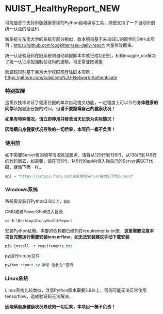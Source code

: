 # NUIST_HealthyReport_NEW
可能是首个支持新版健康管理的Python自动填写工具，顺便支持了一下自动识别统一认证的验证码

新系统与东南大学的系统有部分相似，故本项目基于来自SEU的同学的GitHub项目：https://github.com/cogkitten/seu-daily-report 大量修改而来。

统一认证验证码在旧系统的自动填报脚本中就已成功识别，利用muggle_ocr解决了统一认证添加强制验证码的逻辑，可正常登陆填报

验证码识别基于南京大学校园网登陆脚本项目：https://github.com/cubiccm/NJU-Network-Authenticate

### 特别提醒

这里仅技术论证了健康日报的单次自动提交功能，一定程度上可以节约**身体健康的同学**填报健康日报的时间，但**请不要隐瞒自己的健康状况！**

**如果有特殊情况，请立即停用并修改当天记录为实际情况！**

**因隐瞒自身健康状况导致的一切后果，本项目一概不负责！**

### 使用前

如不需要Server酱的填写情况推送服务，请将从129行到136行、从138行到146行的代码删去，如需要，请在135行、145行的api内填入你自己的Server酱SCT代码，就像下面一样。

```python
api = "https://sctapi.ftqq.com/这里填写Server酱的SCT代码.send"
```

### Windows系统

系统需安装好Python3.8以上，pip

CMD或者PowerShell进入目录

```powershell
cd E:\Desktop\DailyHealthReport
```

安装Python依赖，需要的依赖都已经列在requirements.txt里，**这里需要注意本项目完整运行需要安装tensorflow，如无法安装建议手动下载安装**

```powershell
pip install -r requirements.txt
```

py运行run.py文件

```powershell
python report.py 学号 信息门户密码
```

### Linux系统

Linux系统比较类似，注意Python版本需要3.8以上，否则可能无法正常使用tensorflow，造成验证码无法解决。



**因隐瞒自身健康状况导致的一切后果，本项目一概不负责！**
